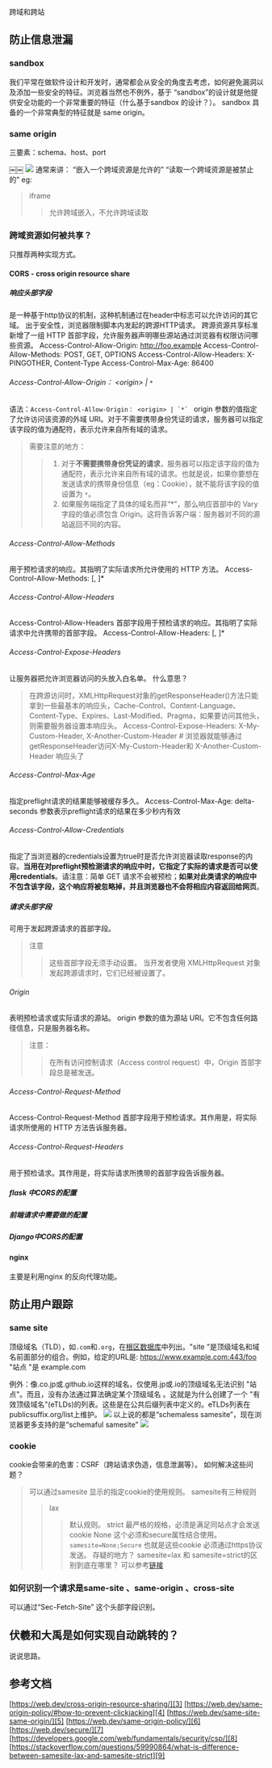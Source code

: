 跨域和跨站
## 防止信息泄漏
### sandbox
我们平常在做软件设计和开发时，通常都会从安全的角度去考虑，如何避免漏洞以及添加一些安全的特征。浏览器当然也不例外，基于 “sandbox”的设计就是他提供安全功能的一个非常重要的特征（什么基于sandbox 的设计？）。
sandbox 具备的一个非常典型的特征就是 same origin。
###  same origin
三要素：schema、host、port

￼￼ ![][image-1]
通常来讲：
“嵌入一个跨域资源是允许的”
“读取一个跨域资源是被禁止的”
eg:
> iframe
> > 允许跨域嵌入，不允许跨域读取
### 跨域资源如何被共享？
只推荐两种实现方式。
#### CORS - cross origin resource share
##### 响应头部字段
是一种基于http协议的机制，这种机制通过在header中标志可以允许访问的其它域。
出于安全性，浏览器限制脚本内发起的跨源HTTP请求。 
跨源资源共享标准新增了一组 HTTP 首部字段，允许服务器声明哪些源站通过浏览器有权限访问哪些资源。
	Access-Control-Allow-Origin: http://foo.example
	Access-Control-Allow-Methods: POST, GET, OPTIONS
	Access-Control-Allow-Headers: X-PINGOTHER, Content-Type
	Access-Control-Max-Age: 86400
###### Access-Control-Allow-Origin： \<origin\> | `*`
语法：``Access-Control-Allow-Origin： <origin> | `*` ``
origin 参数的值指定了允许访问该资源的外域 URI。对于不需要携带身份凭证的请求，服务器可以指定该字段的值为通配符，表示允许来自所有域的请求。
> 需要注意的地方：
> > 1. 对于**不需要携带身份凭证的请求**，服务器可以指定该字段的值为通配符，表示允许来自所有域的请求。也就是说，如果你要想在发送请求的携带身份信息（eg：Cookie），就不能将该字段的值设置为 `*`。
> > 2. 如果服务端指定了具体的域名而非“*”，那么响应首部中的 Vary 字段的值必须包含 Origin。这将告诉客户端：服务器对不同的源站返回不同的内容。
######  Access-Control-Allow-Methods
用于预检请求的响应。其指明了实际请求所允许使用的 HTTP 方法。
	Access-Control-Allow-Methods: <method>[, <method>]*
###### Access-Control-Allow-Headers
Access-Control-Allow-Headers 首部字段用于预检请求的响应。其指明了实际请求中允许携带的首部字段。
	Access-Control-Allow-Headers: <field-name>[, <field-name>]*
###### Access-Control-Expose-Headers
让服务器把允许浏览器访问的头放入白名单。
什么意思？
> 在跨源访问时，XMLHttpRequest对象的getResponseHeader()方法只能拿到一些最基本的响应头，Cache-Control、Content-Language、Content-Type、Expires、Last-Modified、Pragma，如果要访问其他头，则需要服务器设置本响应头。
	Access-Control-Expose-Headers: X-My-Custom-Header, X-Another-Custom-Header
	# 浏览器就能够通过getResponseHeader访问X-My-Custom-Header和 X-Another-Custom-Header 响应头了
 
###### Access-Control-Max-Age
指定preflight请求的结果能够被缓存多久。
	Access-Control-Max-Age: <delta-seconds>
delta-seconds 参数表示preflight请求的结果在多少秒内有效
###### Access-Control-Allow-Credentials
指定了当浏览器的credentials设置为true时是否允许浏览器读取response的内容。**当用在对preflight预检测请求的响应中时，它指定了实际的请求是否可以使用credentials**。请注意：简单 GET 请求不会被预检；**如果对此类请求的响应中不包含该字段，这个响应将被忽略掉，并且浏览器也不会将相应内容返回给网页**。
##### 请求头部字段
可用于发起跨源请求的首部字段。
> 注意
> >  这些首部字段无须手动设置。 当开发者使用 XMLHttpRequest 对象发起跨源请求时，它们已经被设置了。
###### Origin 
表明预检请求或实际请求的源站。
origin 参数的值为源站 URI。它不包含任何路径信息，只是服务器名称。
> 注意：
> > 在所有访问控制请求（Access control request）中，Origin 首部字段总是被发送。
###### Access-Control-Request-Method
Access-Control-Request-Method 首部字段用于预检请求。其作用是，将实际请求所使用的 HTTP 方法告诉服务器。
###### Access-Control-Request-Headers
用于预检请求。其作用是，将实际请求所携带的首部字段告诉服务器。
##### flask 中CORS的配置
##### 前端请求中需要做的配置
##### Django中CORS的配置
#### nginx
主要是利用nginx 的反向代理功能。
## 防止用户跟踪
### same site 
顶级域名（TLD），如`.com`和`.org`，在[根区数据库][1]中列出。"site "是顶级域名和域名前面部分的组合。例如，给定的URL是:
	https://www.example.com:443/foo
"站点 "是
	example.com

例外：像.co.jp或.github.io这样的域名，仅使用.jp或.io的顶级域名无法识别 "站点"。而且，没有办法通过算法确定某个顶级域名 。这就是为什么创建了一个 "有效顶级域名"(eTLDs)的列表。这些是在公共后缀列表中定义的。eTLDs列表在publicsuffix.org/list上维护。
![][image-2]
以上说的都是“schemaless samesite”，现在浏览器更多支持的是“schemaful samesite”
![][image-3]

### cookie
cookie会带来的危害：CSRF（跨站请求伪造，信息泄漏等）。
如何解决这些问题？
> 可以通过samesite 显示的指定cookie的使用规则。
> samesite有三种规则
> > lax 
> > > 默认规则。
> > strict
> > > 最严格的规格，必须是满足同站点才会发送cookie
> > None
> > > 这个必须和secure属性结合使用。`samesite=None;Secure`
> > > 也就是这些cookie 必须通过https协议发送。
存疑的地方？
samesite=lax 和 samesite=strict的区别到底在哪里？
可以参考[链接][2]
### 如何识别一个请求是same-site 、same-origin 、cross-site
可以通过“Sec-Fetch-Site” 这个头部字段识别。
## 伏羲和大禹是如何实现自动跳转的？
说说思路。
## 参考文档
[https://web.dev/cross-origin-resource-sharing/][3]
[https://web.dev/same-origin-policy/#how-to-prevent-clickjacking][4]
[https://web.dev/same-site-same-origin/][5]
[https://web.dev/same-origin-policy/][6]
[https://web.dev/secure/][7]
[https://developers.google.com/web/fundamentals/security/csp/][8]
[https://stackoverflow.com/questions/59990864/what-is-difference-between-samesite-lax-and-samesite-strict][9]

[1]:	https://www.iana.org/domains/root/db
[2]:	https://stackoverflow.com/questions/59990864/what-is-difference-between-samesite-lax-and-samesite-strict
[3]:	https://web.dev/cross-origin-resource-sharing/
[4]:	https://web.dev/same-origin-policy/#how-to-prevent-clickjacking
[5]:	https://web.dev/same-site-same-origin/
[6]:	https://web.dev/same-origin-policy/
[7]:	https://web.dev/secure/
[8]:	https://developers.google.com/web/fundamentals/security/csp/
[9]:	https://stackoverflow.com/questions/59990864/what-is-difference-between-samesite-lax-and-samesite-strict

[image-1]:	https://tva1.sinaimg.cn/large/008i3skNly1gwdy0qmdmtj317y0k3q45.jpg
[image-2]:	https://tva1.sinaimg.cn/large/008i3skNly1gwf34dw4vcj317j0krab5.jpg
[image-3]:	https://tva1.sinaimg.cn/large/008i3skNly1gwf39p7ngmj31ba0krwfn.jpg